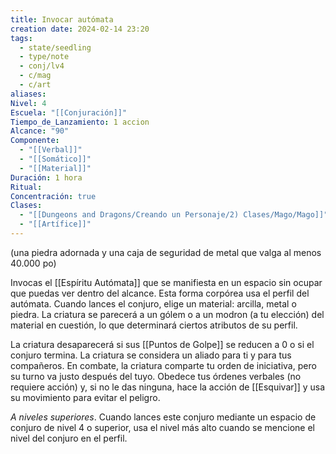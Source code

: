 ```yaml
---
title: Invocar autómata
creation date: 2024-02-14 23:20
tags:
  - state/seedling
  - type/note
  - conj/lv4
  - c/mag
  - c/art
aliases: 
Nivel: 4
Escuela: "[[Conjuración]]"
Tiempo_de_Lanzamiento: 1 accion
Alcance: "90"
Componente:
  - "[[Verbal]]"
  - "[[Somático]]"
  - "[[Material]]"
Duración: 1 hora
Ritual: 
Concentración: true
Clases:
  - "[[Dungeons and Dragons/Creando un Personaje/2) Clases/Mago/Mago]]"
  - "[[Artífice]]"
---
```

(una piedra adornada y una caja de seguridad de metal que valga al menos 40.000 po)

Invocas el [[Espíritu Autómata]] que se manifiesta en un espacio sin ocupar que puedas ver
dentro del alcance. Esta forma corpórea usa el perfil del autómata. Cuando lances el conjuro, elige
un material: arcilla, metal o piedra. La criatura se parecerá a un gólem o a un modron (a tu elección) del material en cuestión, lo que determinará ciertos atributos de su perfil.

La criatura desaparecerá si sus [[Puntos de Golpe]] se reducen a 0 o si el conjuro termina. La criatura se considera un aliado para ti y para tus compañeros. En combate, la criatura comparte tu orden de iniciativa, pero su turno va justo después del tuyo.
Obedece tus órdenes verbales (no requiere acción) y, si no le das ninguna, hace la acción de [[Esquivar]] y usa su movimiento para evitar el peligro.

*A niveles superiores*. Cuando lances este conjuro mediante un espacio de conjuro de nivel 4 o
superior, usa el nivel más alto cuando se mencione el nivel del conjuro en el perfil.